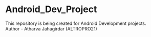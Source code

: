 # Android_Dev_Project
This repository is being created for Android Development projects.
<br>
Author - Atharva Jahagirdar (ALTROPRO21)